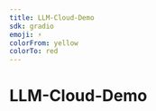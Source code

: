 ```yaml
---
title: LLM-Cloud-Demo
sdk: gradio
emoji: ⚡
colorFrom: yellow
colorTo: red
---
```


# LLM-Cloud-Demo
